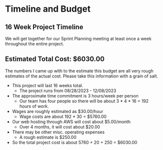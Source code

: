 # Timeline and Budget

## 16 Week Project Timeline

We will get together for our Sprint Planning meeting at least once a week throughout the entire project.

## Estimated Total Cost: $6030.00

The numbers I came up with to the estimate this budget are all very rough estimates of the actual cost. Please take this information with a grain of salt.

* This project will last 16 weeks total.
	* The project runs from 08/28/2023 - 12/08/2023
* The approximate time commitment is 3 hours/week per person
	* Our team has four people so there will be about 3 * 4 * 16 = 192 hours of work.
* Wages are roughly estimated as $30.00/hour
	* Wage costs are about 192 * 30 = $5760.00
* Our web hosting through AWS will cost about $5.00/month
	* Over 4 months, it will cost about $20.00
* There may be other misc. operating expenses
	* A rough estimate is $250.00
* So the total project cost is about 5760 + 20 + 250 = $6030.00